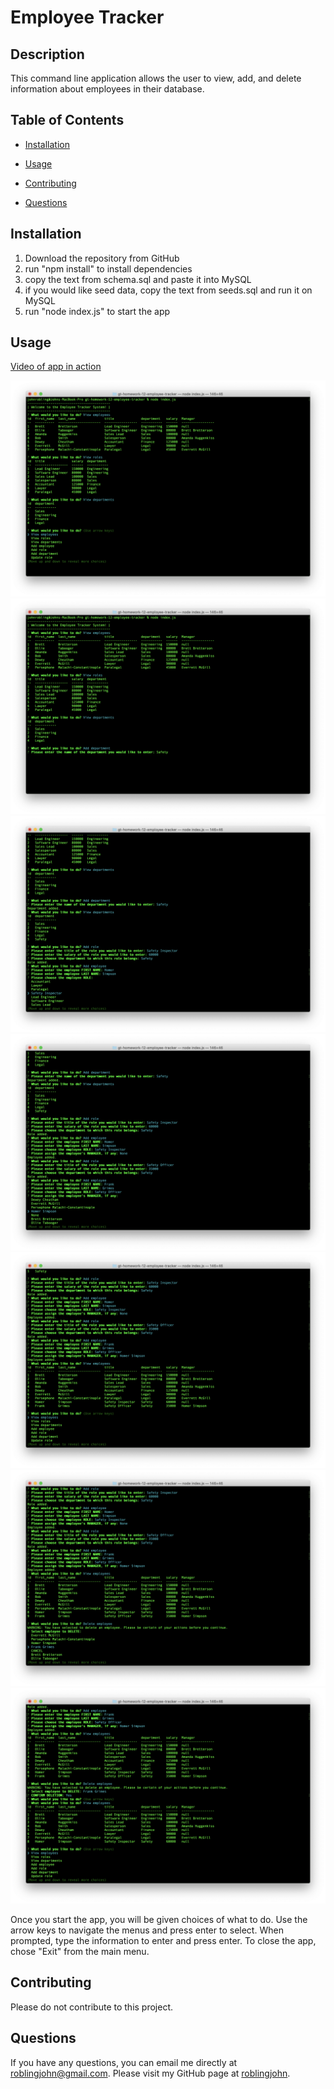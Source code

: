 # Employee Tracker

## Description
This command line application allows the user to view, add, and delete information about employees in their database.

## Table of Contents
* [Installation](#installation)

* [Usage](#usage)

* [Contributing](#contributing)

* [Questions](#questions)

## Installation
1. Download the repository from GitHub
2. run "npm install" to install dependencies
3. copy the text from schema.sql and paste it into MySQL
4. if you would like seed data, copy the text from seeds.sql and run it on MySQL
5. run "node index.js" to start the app


## Usage
[Video of app in action](https://drive.google.com/file/d/15fFy1z4p-6KPYhsukTxR-xqdoH3j_DTQ/view)

![Screenshot 1](/assets/images/screenshot1.png)
![Screenshot 2](/assets/images/screenshot2.png)
![Screenshot 3](/assets/images/screenshot3.png)
![Screenshot 4](/assets/images/screenshot4.png)
![Screenshot 5](/assets/images/screenshot5.png)
![Screenshot 6](/assets/images/screenshot6.png)
![Screenshot 7](/assets/images/screenshot7.png)

Once you start the app, you will be given choices of what to do. Use the arrow keys to navigate the menus and press enter to select. When prompted, type the information to enter and press enter. To close the app, chose "Exit" from the main menu.

## Contributing
Please do not contribute to this project.

## Questions
If you have any questions, you can email me directly at roblingjohn@gmail.com. 
Please visit my GitHub page at [roblingjohn](http://github.com/roblingjohn).
        